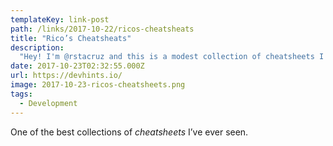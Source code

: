 ```yaml
---
templateKey: link-post
path: /links/2017-10-22/ricos-cheatsheats
title: "Rico’s Cheatsheats"
description:
  "Hey! I'm @rstacruz and this is a modest collection of cheatsheets I've written."
date: 2017-10-23T02:32:55.000Z
url: https://devhints.io/
image: 2017-10-23-ricos-cheatsheets.png
tags:
  - Development
---
```

One of the best collections of _cheatsheets_ I’ve ever seen.

